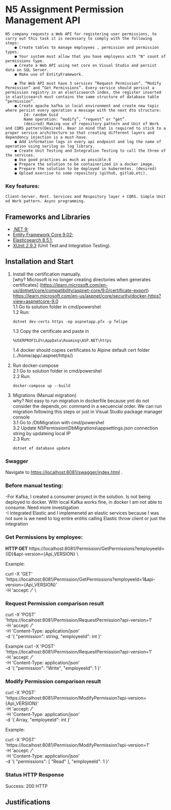 # N5 Assignment Permission Management API

    N5 company requests a Web API for registering user permissions, to carry out this task it is necessary to comply with the following steps:
        ● Create tables to manage employees , permission and permission types.
        ● Your system must allow that you have employess with "N" count of permissions type.
        ● Create a Web API using net core on Visual Studio and persist data on SQL Server.
        ● Make use of EntityFramework.

        ● The Web API must have 3 services “Request Permission”, “Modify Permission” and “Get Permissions”. Every service should persist a permission registry in an elasticsearch index, the register inserted in elasticsearch must contains the same structure of database table “permission”.
        ● Create apache kafka in local environment and create new topic where persist every operation a message with the next dto structure:
            Id: random Guid
            Name operation: “modify”, “request” or “get”.
            (desired) Making use of repository pattern and Unit of Work and CQRS pattern(Desired). Bear in mind that is required to stick to a proper service architecture so that creating different layers and dependency injection is a must-have.
        ● Add information logs in every api endpoint and log the name of operation using serilog as log library.
        ● Create Unit Testing and Integration Testing to call the three of the services.
        ● Use good practices as much as possible.0
        ● Prepare the solution to be containerized in a docker image.
        ● Prepare the solution to be deployed in kubernetes. (desired)
        ● Upload exercise to some repository (github, gitlab,etc).

### Key features: 
    Client-Server. Rest. Services and Respoitory layer + CQRS. Simple Unit od Work pattern. Async programming.

## Frameworks and Libraries
- [.NET 9](https://dotnet.microsoft.com/en-us/download/dotnet/9.0);
- [Entity Framework Core 9.02](https://github.com/dotnet/core/blob/main/release-notes/9.0/9.0.2/9.0.2.md);
- [Elasticsearch 8.5.1](https://www.elastic.co/downloads/past-releases/elasticsearch-8-5-1);
- [XUnit 2.9.3](https://xunit.net/releases/v2/2.9.3) (Unit Test and Integration Testing).

## Installation and Start

1. Install the certification manually. \
    [why? Microsoft is no longer creating directories when generates certificates] (https://learn.microsoft.com/en-us/dotnet/core/compatibility/aspnet-core/9.0/certificate-export) https://learn.microsoft.com/en-us/aspnet/core/security/docker-https?view=aspnetcore-9.0 \
    1.1 Go to solution folder in cmd/powershel \
    1.2 Run:  
      ```
   dotnet dev-certs https -ep aspnetapp.pfx -p felipe
      ``` 
    1.3 Copy the certificate and paste in  
   
      ```
   %USERPROFILE%\AppData\Roaming\ASP.NET\https
      ``` 
   
    1.4 docker should copies certificates to Alpine default cert folder (../home/app/.aspnet/https/) 
3. Run docker-compose \
  2.1 Go to solution folder in cmd/powershel \
  2.2 Run: 
    ```
   docker-compose up --build
     ```
5. Migrations (Manual migration) \
  why? Not easy to run migration in dockerfile because yml do not consider the depends_on: command in a secuencial order. We can run migration following this steps or just in Visual Studio package manager console \
  3.1 Go to <Sln path>/DbMigration with cmd/powershel \
  3.2 Update N5Permission\DbMigrations\appsettings.json connection string by updateing local IP \
  2.3 Run: 
    ```
    dotnet ef database update
     ```

### Swagger
Navigate to [https://localhost:8081/swagger/index.html](https://localhost:8081/swagger/index.html) .

### Before manual testing:

-For Kafka, I created a consumer proyect in the solution. Is not being deployed to docker. With local Kafka works fine, in docker I am not able to consume. Need more investigation \
-I integrated Elastic and I implemenetd an elastic services because I was not sure is we need to log entire entitis calling Elastic throw client or just the integration

### Get Permissions by employee:

**HTTP GET**
https://localhost:8081/Permission/GetPermissions?employeeId={ID}&api-version={Api_VERSION} \

Example:

curl -X 'GET' \
  'https://localhost:8081/Permission/GetPermissions?employeeId=1&api-version={Api_VERSION}' \
  -H 'accept: */*' \

### Request Permission comparison result

  curl -X 'POST' \
    'https://localhost:8081/Permission/RequestPermission?api-version=1' \
    -H 'accept: */*' \
    -H 'Content-Type: application/json' \
    -d '{
    "permission": string,
    "employeeId": int
  }'

Example
  curl -X 'POST' \
    'https://localhost:8081/Permission/RequestPermission?api-version=1' \
    -H 'accept: */*' \
    -H 'Content-Type: application/json' \
    -d '{
    "permission": "Write",
    "employeeId": 1
  }'

### Modify Permission comparison result

curl -X 'POST' \
  'https://localhost:8081/Permission/ModifyPermission?api-version={Api_VERSION}' \
  -H 'accept: */*' \
  -H 'Content-Type: application/json' \
  -d '{
  Array<string>,
  "employeeId": int
}'

Example:

curl -X 'POST' \
  'https://localhost:8081/Permission/ModifyPermission?api-version=1' \
  -H 'accept: */*' \
  -H 'Content-Type: application/json' \
  -d '{
  "permissions": [
    "Read"
  ],
  "employeeId": 1
}'
### Status HTTP Response

Success: 200 HTTP

## Justifications
